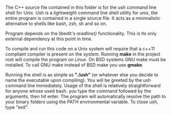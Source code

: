 The C++ source file contained in this folder is for the ush command line shell for Unix.
Ush is a lightweight command line shell utility for unix, the entire
program is contained in a single source file. It acts as a minimalistic alternative
to shells like bash, zsh, sh and so on.

Program depends on the libedit's *readline()* functionality. This is its only external dependency at this
point in time.

To compile and run this code on a Unix system will require that a c++11 compliant compiler is present on the system.
Running **make** in the project root will compile the program on Linux. On BSD systems GNU make must be installed.
To call GNU make instead of BSD make you use **gmake**.

Running the shell is as simple as **"./ush"** (or whatever else you decide to name the executable upon compiling). You will
be greeted by the ush command line immediately. Usage of the shell is relatively straightforward for anyone whose used bash.
you type the command followed by the arguments, then hit enter. The program will automatically resolve the path to your binary folders
using the PATH environmental variable. To close ush, type "exit".
